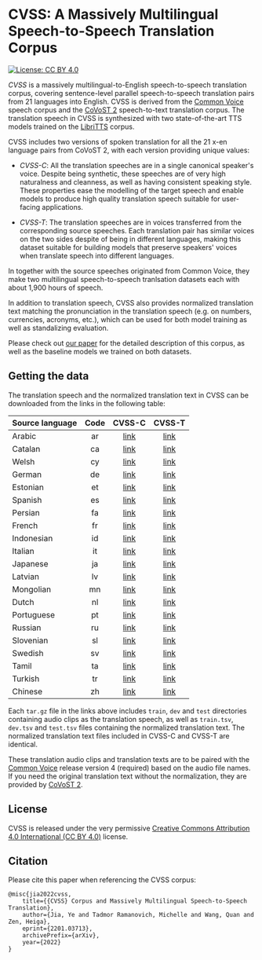 # CVSS: A Massively Multilingual Speech-to-Speech Translation Corpus

[![License: CC BY 4.0](https://img.shields.io/badge/License-CC_BY_4.0-green.svg)](https://creativecommons.org/licenses/by/4.0/)

*CVSS* is a massively multilingual-to-English speech-to-speech translation corpus, covering sentence-level parallel speech-to-speech translation pairs from 21 languages into English. CVSS is derived from the [Common Voice](https://commonvoice.mozilla.org/) speech corpus and the [CoVoST 2](https://github.com/facebookresearch/covost) speech-to-text translation corpus. The translation speech in CVSS is synthesized with two state-of-the-art TTS models trained on the [LibriTTS](http://www.openslr.org/60/) corpus.

CVSS includes two versions of spoken translation for all the 21 x-en language pairs from CoVoST 2, with each version providing unique values:

 - *CVSS-C*: All the translation speeches are in a single canonical speaker's voice. Despite being synthetic, these speeches are of very high naturalness and cleanness, as well as having consistent speaking style. These properties ease the modelling of the target speech and enable models to produce high quality translation speech suitable for user-facing applications.

 - *CVSS-T*: The translation speeches are in voices transferred from the corresponding source speeches. Each translation pair has similar voices on the two sides despite of being in different languages, making this dataset suitable for building models that preserve speakers' voices when translate speech into different languages.

In together with the source speeches originated from Common Voice, they make two multilingual speech-to-speech tranlsation datasets each with about 1,900 hours of speech.

In addition to translation speech, CVSS also provides normalized translation text matching the pronunciation in the translation speech (e.g. on numbers, currencies, acronyms, etc.), which can be used for both model training as well as standalizing evaluation.

Please check out [our paper](https://arxiv.org/abs/2201.03713) for the detailed description of this corpus, as well as the baseline models we trained on both datasets.


## Getting the data

The translation speech and the normalized translation text in CVSS can be downloaded from the links in the following table:

| Source language | Code | CVSS-C | CVSS-T |
| --------------- |:----:|:------:|:------:|
| Arabic          |  ar  | [link](https://storage.googleapis.com/cvss/cvss_c_v1.0/cvss_c_ar_en_v1.0.tar.gz) | [link](https://storage.googleapis.com/cvss/cvss_t_v1.0/cvss_t_ar_en_v1.0.tar.gz) |
| Catalan         |  ca  | [link](https://storage.googleapis.com/cvss/cvss_c_v1.0/cvss_c_ca_en_v1.0.tar.gz) | [link](https://storage.googleapis.com/cvss/cvss_t_v1.0/cvss_t_ca_en_v1.0.tar.gz) |
| Welsh           |  cy  | [link](https://storage.googleapis.com/cvss/cvss_c_v1.0/cvss_c_cy_en_v1.0.tar.gz) | [link](https://storage.googleapis.com/cvss/cvss_t_v1.0/cvss_t_cy_en_v1.0.tar.gz) |
| German          |  de  | [link](https://storage.googleapis.com/cvss/cvss_c_v1.0/cvss_c_de_en_v1.0.tar.gz) | [link](https://storage.googleapis.com/cvss/cvss_t_v1.0/cvss_t_de_en_v1.0.tar.gz) |
| Estonian        |  et  | [link](https://storage.googleapis.com/cvss/cvss_c_v1.0/cvss_c_et_en_v1.0.tar.gz) | [link](https://storage.googleapis.com/cvss/cvss_t_v1.0/cvss_t_et_en_v1.0.tar.gz) |
| Spanish         |  es  | [link](https://storage.googleapis.com/cvss/cvss_c_v1.0/cvss_c_es_en_v1.0.tar.gz) | [link](https://storage.googleapis.com/cvss/cvss_t_v1.0/cvss_t_es_en_v1.0.tar.gz) |
| Persian         |  fa  | [link](https://storage.googleapis.com/cvss/cvss_c_v1.0/cvss_c_fa_en_v1.0.tar.gz) | [link](https://storage.googleapis.com/cvss/cvss_t_v1.0/cvss_t_fa_en_v1.0.tar.gz) |
| French          |  fr  | [link](https://storage.googleapis.com/cvss/cvss_c_v1.0/cvss_c_fr_en_v1.0.tar.gz) | [link](https://storage.googleapis.com/cvss/cvss_t_v1.0/cvss_t_fr_en_v1.0.tar.gz) |
| Indonesian      |  id  | [link](https://storage.googleapis.com/cvss/cvss_c_v1.0/cvss_c_id_en_v1.0.tar.gz) | [link](https://storage.googleapis.com/cvss/cvss_t_v1.0/cvss_t_id_en_v1.0.tar.gz) |
| Italian         |  it  | [link](https://storage.googleapis.com/cvss/cvss_c_v1.0/cvss_c_it_en_v1.0.tar.gz) | [link](https://storage.googleapis.com/cvss/cvss_t_v1.0/cvss_t_it_en_v1.0.tar.gz) |
| Japanese        |  ja  | [link](https://storage.googleapis.com/cvss/cvss_c_v1.0/cvss_c_ja_en_v1.0.tar.gz) | [link](https://storage.googleapis.com/cvss/cvss_t_v1.0/cvss_t_ja_en_v1.0.tar.gz) |
| Latvian         |  lv  | [link](https://storage.googleapis.com/cvss/cvss_c_v1.0/cvss_c_lv_en_v1.0.tar.gz) | [link](https://storage.googleapis.com/cvss/cvss_t_v1.0/cvss_t_lv_en_v1.0.tar.gz) |
| Mongolian       |  mn  | [link](https://storage.googleapis.com/cvss/cvss_c_v1.0/cvss_c_mn_en_v1.0.tar.gz) | [link](https://storage.googleapis.com/cvss/cvss_t_v1.0/cvss_t_mn_en_v1.0.tar.gz) |
| Dutch           |  nl  | [link](https://storage.googleapis.com/cvss/cvss_c_v1.0/cvss_c_nl_en_v1.0.tar.gz) | [link](https://storage.googleapis.com/cvss/cvss_t_v1.0/cvss_t_nl_en_v1.0.tar.gz) |
| Portuguese      |  pt  | [link](https://storage.googleapis.com/cvss/cvss_c_v1.0/cvss_c_pt_en_v1.0.tar.gz) | [link](https://storage.googleapis.com/cvss/cvss_t_v1.0/cvss_t_pt_en_v1.0.tar.gz) |
| Russian         |  ru  | [link](https://storage.googleapis.com/cvss/cvss_c_v1.0/cvss_c_ru_en_v1.0.tar.gz) | [link](https://storage.googleapis.com/cvss/cvss_t_v1.0/cvss_t_ru_en_v1.0.tar.gz) |
| Slovenian       |  sl  | [link](https://storage.googleapis.com/cvss/cvss_c_v1.0/cvss_c_sl_en_v1.0.tar.gz) | [link](https://storage.googleapis.com/cvss/cvss_t_v1.0/cvss_t_sl_en_v1.0.tar.gz) |
| Swedish         |  sv  | [link](https://storage.googleapis.com/cvss/cvss_c_v1.0/cvss_c_sv_en_v1.0.tar.gz) | [link](https://storage.googleapis.com/cvss/cvss_t_v1.0/cvss_t_sv_en_v1.0.tar.gz) |
| Tamil           |  ta  | [link](https://storage.googleapis.com/cvss/cvss_c_v1.0/cvss_c_ta_en_v1.0.tar.gz) | [link](https://storage.googleapis.com/cvss/cvss_t_v1.0/cvss_t_ta_en_v1.0.tar.gz) |
| Turkish         |  tr  | [link](https://storage.googleapis.com/cvss/cvss_c_v1.0/cvss_c_tr_en_v1.0.tar.gz) | [link](https://storage.googleapis.com/cvss/cvss_t_v1.0/cvss_t_tr_en_v1.0.tar.gz) |
| Chinese         |  zh  | [link](https://storage.googleapis.com/cvss/cvss_c_v1.0/cvss_c_zh_en_v1.0.tar.gz) | [link](https://storage.googleapis.com/cvss/cvss_t_v1.0/cvss_t_zh_en_v1.0.tar.gz) |

Each `tar.gz` file in the links above includes `train`, `dev` and `test` directories containing audio clips as the translation speech, as well as `train.tsv`, `dev.tsv` and `test.tsv` files containing the normalized translation text. The normalized translation text files included in CVSS-C and CVSS-T are identical.

These translation audio clips and translation texts are to be paired with the [Common Voice](https://commonvoice.mozilla.org/en/datasets) release version 4 (required) based on the audio file names. If you need the original translation text without the normalization, they are provided by [CoVoST 2](https://github.com/facebookresearch/covost).


## License

CVSS is released under the very permissive [Creative Commons Attribution 4.0 International (CC BY 4.0)](https://creativecommons.org/licenses/by/4.0/) license.


## Citation

Please cite this paper when referencing the CVSS corpus:

```
@misc{jia2022cvss,
    title={{CVSS} Corpus and Massively Multilingual Speech-to-Speech Translation},
    author={Jia, Ye and Tadmor Ramanovich, Michelle and Wang, Quan and Zen, Heiga},
    eprint={2201.03713},
    archivePrefix={arXiv},
    year={2022}
}
```
